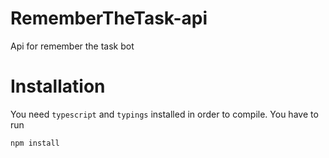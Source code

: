 # RememberTheTask-api
Api for remember the task bot

Installation
============

You need `typescript` and `typings` installed in order to compile.
You have to run
```
npm install
```